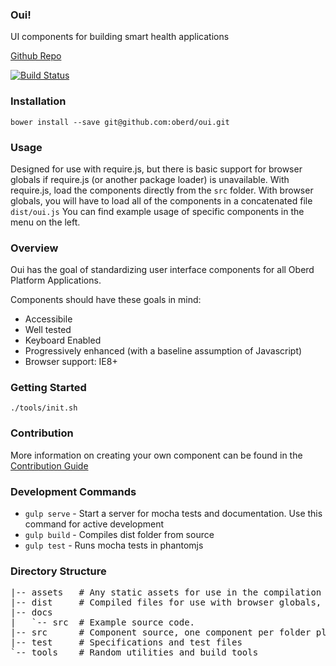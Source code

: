### Oui!

UI components for building smart health applications

[Github Repo](https://github.com/oberd/oui)

[![Build Status](https://jenkins.medamine.com/buildStatus/icon?job=oui)](https://jenkins.medamine.com/job/oui/)

### Installation

```
bower install --save git@github.com:oberd/oui.git
```

### Usage

Designed for use with require.js, but there is basic support for browser globals if require.js (or another package loader) is unavailable.  With require.js, load the components directly from the `src` folder.  With browser globals, you will have to load all of the components in a concatenated file `dist/oui.js`  You can find example usage of specific components in the menu on the left.


### Overview

Oui has the goal of standardizing user interface components for all Oberd Platform Applications.

Components should have these goals in mind:

* Accessibile
* Well tested
* Keyboard Enabled
* Progressively enhanced (with a baseline assumption of Javascript)
* Browser support: IE8+

### Getting Started

```
./tools/init.sh
```

### Contribution

More information on creating your own component can be found in the [Contribution Guide](https://github.com/oberd/oui/blob/master/CONTRIBUTION.md)

### Development Commands

* `gulp serve` - Start a server for mocha tests and documentation.  Use this command for active development
* `gulp build` - Compiles dist folder from source
* `gulp test` - Runs mocha tests in phantomjs

### Directory Structure

<pre>
|-- assets   # Any static assets for use in the compilation / build step
|-- dist     # Compiled files for use with browser globals, compiled CSS
|-- docs
|   `-- src  # Example source code.
|-- src      # Component source, one component per folder please.
|-- test     # Specifications and test files
`-- tools    # Random utilities and build tools
</pre>
